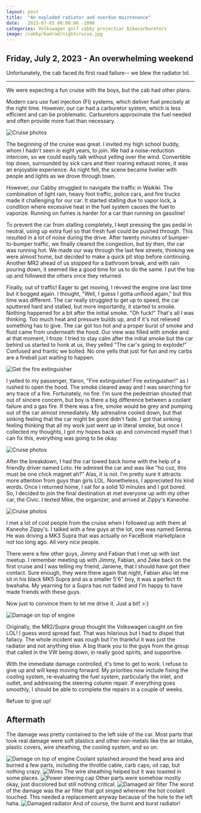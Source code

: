 ```yaml
---
layout: post
title:  "An exploded radiator and overdue maintenance"
date:   2023-07-03 00:00:00 -1000
categories: Volkswagen golf cabby projectcar bikecarburetors
image: /cabby/badrad/nightcruise.jpg
---
```

## Friday, July 2, 2023 - An overwhelming weekend
Unfortunately, the cab faced its first road failure-- we blew the radiator lol.

<hr>

We were expecting a fun cruise with the boys, but the cab had other plans.

Modern cars use fuel injection (FI) systems, which deliver fuel precisely at the right time. However, our car had a carburetor system, which is less efficient and can be problematic. Carburetors approximate the fuel needed and often provide more fuel than necessary.

![Cruise photos](https://www.sudoyashi.com/assets/img/cabby/badrad/cruise3.jpg)

The beginning of the cruise was great. I invited my high school buddy, whom I hadn't seen in eight years, to join. We had a noise-reduction intercom, so we could easily talk without yelling over the wind. Convertible top down, surrounded by sick cars and their roaring exhaust notes, it was an enjoyable experience. As night fell, the scene became livelier with people and lights as we drove through town.

However, our Cabby struggled to navigate the traffic in Waikiki. The combination of light rain, heavy foot traffic, police cars, and fire trucks made it challenging for our car. It started stalling due to vapor lock, a condition where excessive heat in the fuel system causes the fuel to vaporize. Running on fumes is harder for a car than running on gasoline!

To prevent the car from stalling completely, I kept pressing the gas pedal in neutral, using up extra fuel so that fresh fuel could be pushed through. This resulted in a lot of noise during the drive. After twenty minutes of bumper-to-bumper traffic, we finally cleared the congestion, but by then, the car was running hot. We made our way through the last few streets, thinking we were almost home, but decided to make a quick pit stop before continuing. Another MR2 ahead of us stopped for a bathroom break, and with rain pouring down, it seemed like a good time for us to do the same. I put the top up and followed the others once they returned.



Finally, out of traffic! Eager to get moving, I revved the engine one last time but it bogged again. I thought, "Well, I guess I gotta unflood again," but this time was different. The car really struggled to get up to speed, the car sputtered hard and stalled, but more importantly, it started to smoke. Nothing happened for a bit after the initial smoke. "Oh fuck!" That's all I was thinking.  Too much heat and pressure builds up, and if it's not relieved something has to give. The car got too hot and a proper burst of smoke and fluid came from underneath the hood. Our view was filled with smoke and at that moment, I froze. I tried to stay calm after the initial smoke but the car behind us started to honk at us, they yelled "The car's going to explode!" Confused and frantic we bolted. No one yells that just for fun and my carbs are a fireball just waiting to happen.

![Get the fire extinguisher](https://www.sudoyashi.com/assets/img/cabby/badrad/cruise10.jpg)

I yelled to my passenger, Yaron, "Fire extinguisher! Fire extinguisher!" as I rushed to open the hood. The smoke cleared away and I was searching for any trace of a fire. Fortunately, no fire. I'm sure the pedestrian shouted that out of sincere concern, but boy is there a big difference between a coolant failure and a gas fire. If there was a fire, smoke would be grey and pumping out of the car almost immediately. My adrenaline cooled down, but that sinking feeling that the car might be gone didn't fade. I got that sinking feeling thinking that all my work just went up in literal smoke, but once I collected my thoughts, I got my hopes back up and convinced myself that I can fix this, everything was going to be okay.

![Cruise photos](https://www.sudoyashi.com/assets/img/cabby/badrad/cruise12.jpg)

After the breakdown, I had the car towed back home with the help of a friendly driver named Loto. He admired the car and was like "ho cuz, this must be one chick magnet ah?" Alas, it is not. I'm pretty sure it attracts more attention from guys than girls LOL. Nonetheless, I appreciated his kind words. Once I returned home, I sat for a solid 10 minutes and I got bored. So, I decided to join the final destination at met everyone up with my other car, the Civic. I texted Mike, the organizer, and arrived at Zippy's Kaneohe.

![Cruise photos](https://www.sudoyashi.com/assets/img/cabby/badrad/towtruck.jpg)

I met a lot of cool people from the cruise when I followed up with them at Kaneohe Zippy's. I talked with a few guys at the lot, one was named Senna. He was driving a MK3 Supra that was actually on FaceBook marketplace not too long ago. All very nice people.

There were a few other guys, Jimmy and Fabian that I met up with last meetup. I remember meeting up with Jimmy, Fabian, and Zeke back on the first cruise and I was telling my friend, Janiene, that I should have got their contact. Sure enough, they were there again that night, Fabian also let me sit in his black MK5 Supra and as a smaller 5'6" boy, it was a perfect fit bwahaha. My yearning for a Supra has not faded and I'm happy to have made friends with these guys.

Now just to convince them to let me drive it. Just a bit! >:)

![Damage on top of engine](https://www.sudoyashi.com/assets/img/cabby/badrad/nightcruise2.jpg)

Originally, the  MR2/Supra group thought the Volkswagen caught on fire LOL! I guess word spread fast. That was hilarious but I had to dispel that fallacy. The whole incident was rough but I'm thankful it was just the radiator and not anything else. A big thank you to the guys from the group that called in the VW being down, in really good spirits, and supportive.

With the immediate damage controlled, it's time to get to work. I refuse to give up and will keep moving forward. My priorities now include fixing the cooling system, re-evaluating the fuel system, particularly the inlet, and outlet, and addressing the steering column repair. If everything goes smoothly, I should be able to complete the repairs in a couple of weeks.

Refuse to give up!

## Aftermath

The damage was pretty contained to the left side of the car. Most parts that took real damage were soft plastics and other non-metals like the air intake, plastic covers, wire sheathing, the cooling system, and so on.

![Damage on top of engine](https://www.sudoyashi.com/assets/img/cabby/badrad/damage5.jpg)
Coolant splashed around the head area and burned a few parts, including the throttle cable, carb caps, oil cap, but nothing crazy.
![Wires](https://www.sudoyashi.com/assets/img/cabby/badrad/damage1.jpg)
The wire sheathing helped but it was toasted in some places.
![Power steering cap](https://www.sudoyashi.com/assets/img/cabby/badrad/damage2.jpg)
Other parts were somehow mostly okay, just discolored but still nothing critical.
![Damaged air filter](https://www.sudoyashi.com/assets/img/cabby/badrad/damage3.jpg)
The worst of the damage was the air filter that got singed wherever the hot coolant touched. This needed a replacement anyway because of the hole to the left haha. 
![Damaged radiator](https://www.sudoyashi.com/assets/img/cabby/badrad/damage4.jpg)
And of course, the burnt and burst radiator!